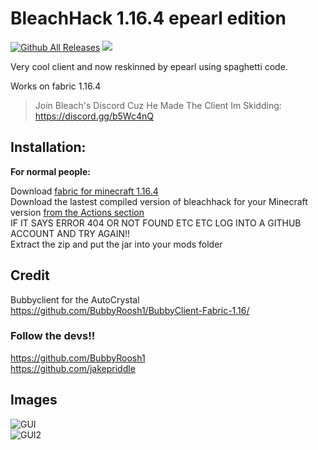 # BleachHack 1.16.4 epearl edition
[![Github All Releases](https://img.shields.io/github/downloads/22s/bleachhack-1.16-epearl-edition/total.svg)]()
![](https://img.shields.io/github/languages/code-size/22s/bleachhack-1.16-epearl-edition.svg)

Very cool client and now reskinned by epearl using spaghetti code.  

Works on fabric 1.16.4  

> Join Bleach's Discord Cuz He Made The Client Im Skidding: https://discord.gg/b5Wc4nQ

## Installation:
**For normal people:**

Download [fabric for minecraft 1.16.4](https://fabricmc.net/use/)  
Download the lastest compiled version of bleachhack for your Minecraft version [from the Actions section](https://github.com/22s/bleachhack-1.16-epearl-edition/actions)  
IF IT SAYS ERROR 404 OR NOT FOUND ETC ETC LOG INTO A GITHUB ACCOUNT AND TRY AGAIN!!  
Extract the zip and put the jar into your mods folder  

## Credit

Bubbyclient for the AutoCrystal https://github.com/BubbyRoosh1/BubbyClient-Fabric-1.16/

### Follow the devs!!

https://github.com/BubbyRoosh1 \
https://github.com/jakepriddle 


## Images

![GUI](https://media.discordapp.net/attachments/745366273168244906/745372657423351808/unknown.png)  
![GUI2](https://media.discordapp.net/attachments/745366273168244906/745372674464809563/unknown.png)  
